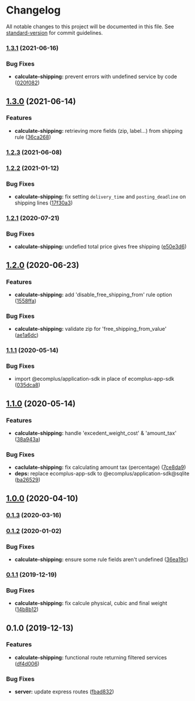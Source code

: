 # Changelog

All notable changes to this project will be documented in this file. See [standard-version](https://github.com/conventional-changelog/standard-version) for commit guidelines.

### [1.3.1](https://github.com/ecomplus/app-custom-shipping/compare/v1.3.0...v1.3.1) (2021-06-16)


### Bug Fixes

* **calculate-shipping:** prevent errors with undefined service by code ([020f082](https://github.com/ecomplus/app-custom-shipping/commit/020f08292f74b64e44a54241830b6e148b4b9047))

## [1.3.0](https://github.com/ecomplus/app-custom-shipping/compare/v1.2.3...v1.3.0) (2021-06-14)


### Features

* **calculate-shipping:** retrieving more fields (zip, label...) from shipping rule ([36ca268](https://github.com/ecomplus/app-custom-shipping/commit/36ca26875238cec7020c9d591e74e45dca78336d))

### [1.2.3](https://github.com/ecomplus/app-custom-shipping/compare/v1.2.2...v1.2.3) (2021-06-08)

### [1.2.2](https://github.com/ecomplus/app-custom-shipping/compare/v1.2.1...v1.2.2) (2021-01-12)


### Bug Fixes

* **calculate-shipping:** fix setting `delivery_time` and `posting_deadline` on shipping lines ([17f30a3](https://github.com/ecomplus/app-custom-shipping/commit/17f30a39649664629787af011cae6b2c802f0279))

### [1.2.1](https://github.com/ecomplus/app-custom-shipping/compare/v1.2.0...v1.2.1) (2020-07-21)


### Bug Fixes

* **calculate-shipping:** undefied total price gives free shipping ([e50e3d6](https://github.com/ecomplus/app-custom-shipping/commit/e50e3d6e4b42e36d70fd5a06ef023263e33aa51b))

## [1.2.0](https://github.com/ecomplus/app-custom-shipping/compare/v1.1.1...v1.2.0) (2020-06-23)


### Features

* **calculate-shipping:** add 'disable_free_shipping_from' rule option ([1558ffa](https://github.com/ecomplus/app-custom-shipping/commit/1558ffaff830f11d6df480fcb54548dc7ab10e14))


### Bug Fixes

* **calculate-shipping:** validate zip for 'free_shipping_from_value' ([ae1a6dc](https://github.com/ecomplus/app-custom-shipping/commit/ae1a6dc6fb67ea5116220f00c9b660fe0d12d1e0))

### [1.1.1](https://github.com/ecomplus/app-custom-shipping/compare/v1.1.0...v1.1.1) (2020-05-14)


### Bug Fixes

* import @ecomplus/application-sdk in place of ecomplus-app-sdk ([035dca8](https://github.com/ecomplus/app-custom-shipping/commit/035dca8a96abf4b0d022bc937ee1faa3e9622fd9))

## [1.1.0](https://github.com/ecomplus/app-custom-shipping/compare/v1.0.0...v1.1.0) (2020-05-14)


### Features

* **calculate-shipping:** handle 'excedent_weight_cost' & 'amount_tax' ([38a943a](https://github.com/ecomplus/app-custom-shipping/commit/38a943ace80b6f206cf7ba726f8f11dd577fd80f))


### Bug Fixes

* **caclulate-shipping:** fix calculating amount tax (percentage) ([7ce8da9](https://github.com/ecomplus/app-custom-shipping/commit/7ce8da912d3642a8dd994ba00f2c1f9c21db9144))
* **deps:** replace ecomplus-app-sdk to @ecomplus/application-sdk@sqlite ([ba26529](https://github.com/ecomplus/app-custom-shipping/commit/ba26529d1e38b5de9c61ff911ec29ee5d90c7921))

## [1.0.0](https://github.com/ecomplus/app-custom-shipping/compare/v0.1.3...v1.0.0) (2020-04-10)

### [0.1.3](https://github.com/ecomplus/app-custom-shipping/compare/v0.1.2...v0.1.3) (2020-03-16)

### [0.1.2](https://github.com/ecomclub/app-custom-shipping/compare/v0.1.1...v0.1.2) (2020-01-02)


### Bug Fixes

* **calculate-shipping:** ensure some rule fields aren't undefined ([36ea19c](https://github.com/ecomclub/app-custom-shipping/commit/36ea19c5be3ccdf9433f46790e5c6ca328728516))

### [0.1.1](https://github.com/ecomclub/app-custom-shipping/compare/v0.1.0...v0.1.1) (2019-12-19)


### Bug Fixes

* **calculate-shipping:** fix calcule physical, cubic and final weight ([14b8b12](https://github.com/ecomclub/app-custom-shipping/commit/14b8b1240e5718e3dc86ff889f9dba8dd85ca0f7))

## 0.1.0 (2019-12-13)


### Features

* **calculate-shipping:** functional route returning filtered services ([df4d006](https://github.com/ecomclub/app-custom-shipping/commit/df4d006a5c9b6984a380ca2ca64ad474bccb16aa))


### Bug Fixes

* **server:** update express routes ([fbad832](https://github.com/ecomclub/app-custom-shipping/commit/fbad8325359dfd240cd7594b5f2d230414ab5f9c))
